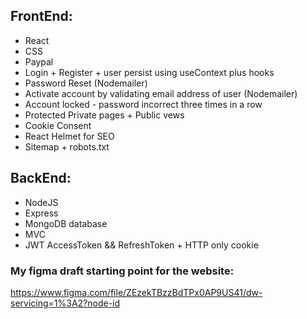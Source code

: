 ## FrontEnd:

- React
- CSS
- Paypal
- Login + Register + user persist using useContext plus hooks
- Password Reset (Nodemailer)
- Activate account by validating email address of user (Nodemailer)
- Account locked - password incorrect three times in a row
- Protected Private pages + Public vews
- Cookie Consent
- React Helmet for SEO
- Sitemap + robots.txt

## BackEnd:

- NodeJS
- Express
- MongoDB database
- MVC
- JWT AccessToken && RefreshToken + HTTP only cookie

### My figma draft starting point for the website:

https://www.figma.com/file/ZEzekTBzzBdTPx0AP9US41/dw-servicing=1%3A2?node-id
